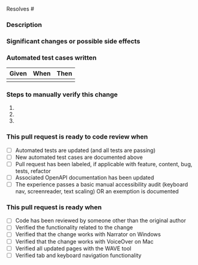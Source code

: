 <!-- issue number -->
Resolves #

### Description

### Significant changes or possible side effects

### Automated test cases written

| Given | When | Then |
| ----- | ---- | ---- |
|  |  |  |

### Steps to manually verify this change

1.
2.
3.

### This pull request is ready to code review when

- [ ] Automated tests are updated (and all tests are passing)
- [ ] New automated test cases are documented above
- [ ] Pull request has been labeled, if applicable with feature, content, bug,
      tests, refactor
- [ ] Associated OpenAPI documentation has been updated
- [ ] The experience passes a basic manual accessibility audit (keyboard nav,
      screenreader, text scaling) OR an exemption is documented

### This pull request is ready when

- [ ] Code has been reviewed by someone other than the original author
- [ ] Verified the functionality related to the change
- [ ] Verified that the change works with Narrator on Windows
- [ ] Verified that the change works with VoiceOver on Mac
- [ ] Verified all updated pages with the WAVE tool
- [ ] Verified tab and keyboard navigation functionality
